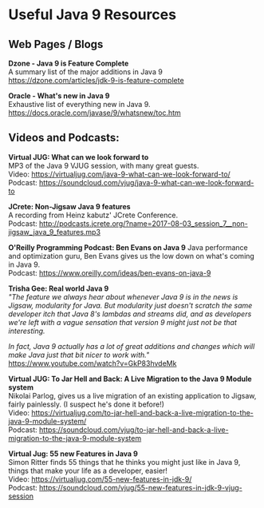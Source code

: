 # Useful Java 9 Resources

## Web Pages / Blogs  

**Dzone - Java 9 is Feature Complete**  
A summary list of the major additions in Java 9  
https://dzone.com/articles/jdk-9-is-feature-complete


**Oracle - What's new in Java 9**  
Exhaustive list of everything new in Java 9.  
https://docs.oracle.com/javase/9/whatsnew/toc.htm


## Videos and Podcasts:

**Virtual JUG: What can we look forward to**  
MP3 of the Java 9 VJUG session, with many great guests.  
Video: https://virtualjug.com/java-9-what-can-we-look-forward-to/  
Podcast: https://soundcloud.com/vjug/java-9-what-can-we-look-forward-to  

**JCrete: Non-Jigsaw Java 9 features**  
A recording from Heinz kabutz' JCrete Conference.   
Podcast: http://podcasts.jcrete.org/?name=2017-08-03_session_7__non-jigsaw_java_9_features.mp3  

**O'Reilly Programming Podcast: Ben Evans on Java 9** 
Java performance and optimization guru, Ben Evans gives us the low down on what's coming in Java 9.  
Podcast: https://www.oreilly.com/ideas/ben-evans-on-java-9  

**Trisha Gee: Real world Java 9**  
_"The feature we always hear about whenever Java 9 is in the news is Jigsaw, modularity for Java. But modularity just doesn't scratch the same developer itch that Java 8's lambdas and streams did, and as developers we're left with a vague sensation that version 9 might just not be that interesting._

_In fact, Java 9 actually has a lot of great additions and changes which will make Java just that bit nicer to work with."_
https://www.youtube.com/watch?v=GkP83hvdeMk  

**Virtual JUG: To Jar Hell and Back: A Live Migration to the Java 9 Module system**  
Nikolai Parlog, gives us a live migration of an existing application to Jigsaw, fairly painlessly. (I suspect he's done it before!)  
Video: https://virtualjug.com/to-jar-hell-and-back-a-live-migration-to-the-java-9-module-system/  
Podcast: https://soundcloud.com/vjug/to-jar-hell-and-back-a-live-migration-to-the-java-9-module-system  

**Virtual Jug: 55 new Features in Java 9**  
Simon Ritter finds 55 things that he thinks you might just like in Java 9, things that make your life as a developer, easier!  
Video: https://virtualjug.com/55-new-features-in-jdk-9/  
Podcast: https://soundcloud.com/vjug/55-new-features-in-jdk-9-vjug-session  
